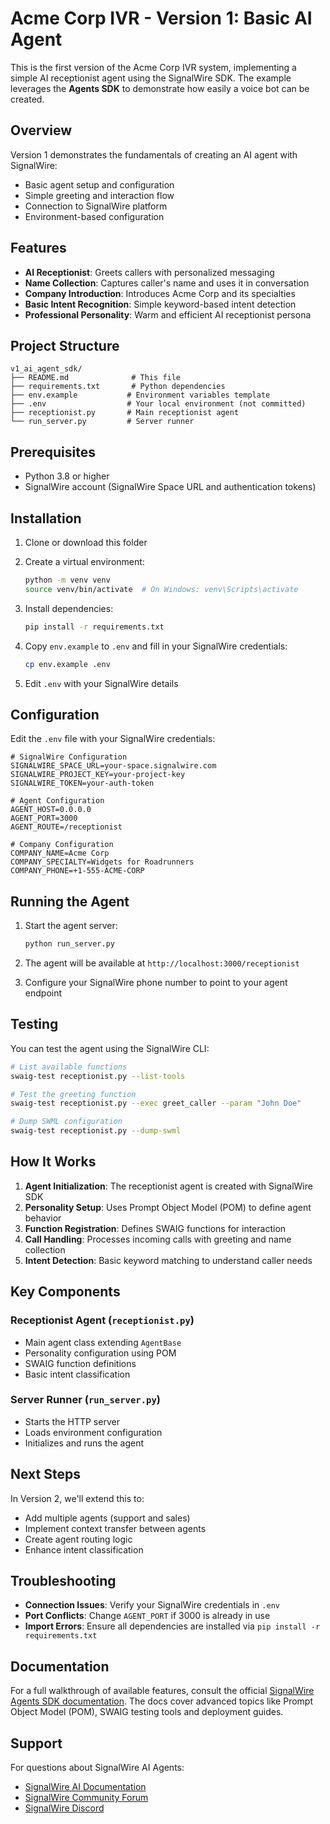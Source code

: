 # Acme Corp IVR - Version 1: Basic AI Agent

This is the first version of the Acme Corp IVR system, implementing a simple AI receptionist agent using the SignalWire SDK. The example leverages the **Agents SDK** to demonstrate how easily a voice bot can be created.

## Overview

Version 1 demonstrates the fundamentals of creating an AI agent with SignalWire:
- Basic agent setup and configuration
- Simple greeting and interaction flow
- Connection to SignalWire platform
- Environment-based configuration

## Features

- **AI Receptionist**: Greets callers with personalized messaging
- **Name Collection**: Captures caller's name and uses it in conversation
- **Company Introduction**: Introduces Acme Corp and its specialties
- **Basic Intent Recognition**: Simple keyword-based intent detection
- **Professional Personality**: Warm and efficient AI receptionist persona

## Project Structure

```
v1_ai_agent_sdk/
├── README.md              # This file
├── requirements.txt       # Python dependencies
├── env.example           # Environment variables template
├── .env                  # Your local environment (not committed)
├── receptionist.py       # Main receptionist agent
└── run_server.py         # Server runner
```

## Prerequisites

- Python 3.8 or higher
- SignalWire account (SignalWire Space URL and authentication tokens)

## Installation

1. Clone or download this folder
2. Create a virtual environment:
   ```bash
   python -m venv venv
   source venv/bin/activate  # On Windows: venv\Scripts\activate
   ```

3. Install dependencies:
   ```bash
   pip install -r requirements.txt
   ```

4. Copy `env.example` to `.env` and fill in your SignalWire credentials:
   ```bash
   cp env.example .env
   ```

5. Edit `.env` with your SignalWire details

## Configuration

Edit the `.env` file with your SignalWire credentials:

```env
# SignalWire Configuration
SIGNALWIRE_SPACE_URL=your-space.signalwire.com
SIGNALWIRE_PROJECT_KEY=your-project-key
SIGNALWIRE_TOKEN=your-auth-token

# Agent Configuration
AGENT_HOST=0.0.0.0
AGENT_PORT=3000
AGENT_ROUTE=/receptionist

# Company Configuration
COMPANY_NAME=Acme Corp
COMPANY_SPECIALTY=Widgets for Roadrunners
COMPANY_PHONE=+1-555-ACME-CORP
```

## Running the Agent

1. Start the agent server:
   ```bash
   python run_server.py
   ```

2. The agent will be available at `http://localhost:3000/receptionist`

3. Configure your SignalWire phone number to point to your agent endpoint

## Testing

You can test the agent using the SignalWire CLI:

```bash
# List available functions
swaig-test receptionist.py --list-tools

# Test the greeting function
swaig-test receptionist.py --exec greet_caller --param "John Doe"

# Dump SWML configuration
swaig-test receptionist.py --dump-swml
```

## How It Works

1. **Agent Initialization**: The receptionist agent is created with SignalWire SDK
2. **Personality Setup**: Uses Prompt Object Model (POM) to define agent behavior
3. **Function Registration**: Defines SWAIG functions for interaction
4. **Call Handling**: Processes incoming calls with greeting and name collection
5. **Intent Detection**: Basic keyword matching to understand caller needs

## Key Components

### Receptionist Agent (`receptionist.py`)
- Main agent class extending `AgentBase`
- Personality configuration using POM
- SWAIG function definitions
- Basic intent classification

### Server Runner (`run_server.py`)
- Starts the HTTP server
- Loads environment configuration
- Initializes and runs the agent

## Next Steps

In Version 2, we'll extend this to:
- Add multiple agents (support and sales)
- Implement context transfer between agents
- Create agent routing logic
- Enhance intent classification

## Troubleshooting

- **Connection Issues**: Verify your SignalWire credentials in `.env`
- **Port Conflicts**: Change `AGENT_PORT` if 3000 is already in use
- **Import Errors**: Ensure all dependencies are installed via `pip install -r requirements.txt`

## Documentation

For a full walkthrough of available features, consult the official
[SignalWire Agents SDK documentation](https://deploy-preview-315--signalwire-docs.netlify.app/agents-sdk).
The docs cover advanced topics like Prompt Object Model (POM), SWAIG testing
tools and deployment guides.

## Support

For questions about SignalWire AI Agents:
- [SignalWire AI Documentation](https://developer.signalwire.com/ai)
- [SignalWire Community Forum](https://signalwire.community)
- [SignalWire Discord](https://discord.gg/signalwire)
